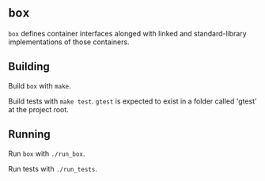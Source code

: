 # `box`

`box` defines container interfaces alonged with linked and standard-library
implementations of those containers.

## Building

Build `box` with `make`.

Build tests with `make test`. `gtest` is expected to exist in a folder called
'gtest' at the project root.

## Running

Run `box` with `./run_box`.

Run tests with `./run_tests`.
